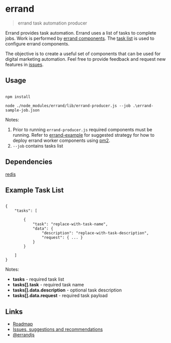 # errand
> errand task automation producer

Errand provides task automation. Errand uses a list of tasks to complete jobs. Work is performed by [errand components](https://www.npmjs.com/search?q=keywords:errand&page=1&ranking=optimal). The [task list](https://github.com/errandjs/errand#example-task-list) is used to configure errand components.

The objective is to create a useful set of components that can be used for digital marketing automation. Feel free to provide feedback and request new features in [issues](https://github.com/errandjs/errand-logger/issues).

## Usage

```

npm install

node ./node_modules/errand/lib/errand-producer.js --job .\errand-sample-job.json

```
Notes:

1. Prior to running `errand-producer.js` required components must be running. Refer to [errand-example](https://github.com/errandjs/errand-example) for suggested strategy for how to deploy errand worker components using [pm2](http://pm2.keymetrics.io/).
2. `--job` contains tasks list


## Dependencies

[redis](http://redis.io/)


## Example Task List

```

{
	"tasks": [

		{
			"task": "replace-with-task-name",
			"data": {
				"description": "replace-with-task-description",
				"request": { ... }
			}
		}

	]
}

```

Notes:

* **tasks** - required task list
* **tasks[].task** - required task name
* **tasks[].data.description** - optional task description
* **tasks[].data.request** - required task payload

## Links

* [Roadmap](https://trello.com/b/GHzcBJvL/roadmap)
* [Issues, suggestions and recommendations](https://github.com/errandjs/errand/issues)
* [@errandjs](https://twitter.com/errandjs)
